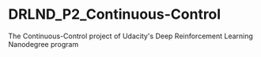 # DRLND_P2_Continuous-Control
The Continuous-Control project of Udacity's Deep Reinforcement Learning Nanodegree program
